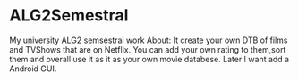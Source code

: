 # ALG2Semestral
My university ALG2 semsestral work
About:
It create your own DTB of films and TVShows that are on Netflix. You can add your own rating to them,sort them and overall use it as it as your own movie databese.
Later I want add a Android GUI.
